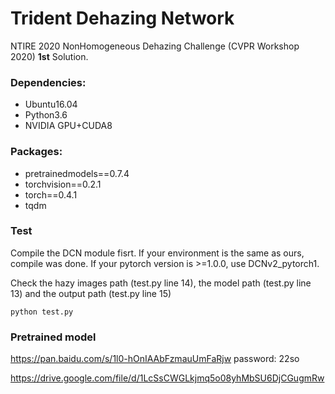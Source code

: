 # Trident Dehazing Network
NTIRE 2020 NonHomogeneous Dehazing Challenge (CVPR Workshop 2020)  **1st** Solution.

### Dependencies:

- Ubuntu16.04
- Python3.6
- NVIDIA GPU+CUDA8

### Packages:

- pretrainedmodels==0.7.4
- torchvision==0.2.1
- torch==0.4.1
- tqdm

### Test

Compile the DCN module fisrt. If your environment is the same as ours, compile was done. If your pytorch version is >=1.0.0, use DCNv2_pytorch1.

Check the hazy images path (test.py line 14), the model path (test.py line 13) and the output path (test.py line 15)

```
python test.py
```

### Pretrained model

https://pan.baidu.com/s/1l0-hOnIAAbFzmauUmFaRjw  password: 22so

https://drive.google.com/file/d/1LcSsCWGLkjmq5o08yhMbSU6DjCGugmRw
